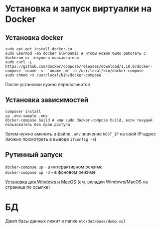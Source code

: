 # Установка и запуск виртуалки на Docker
## Установка docker

```
sudo apt-get install docker.io
sudo usermod -aG docker $(whoami) # чтобы можно было работать с dockerом от текущего пользователя
sudo curl -L https://github.com/docker/compose/releases/download/1.18.0/docker-compose-`uname -s`-`uname -m` -o /usr/local/bin/docker-compose
sudo chmod +x /usr/local/bin/docker-compose
```
После установки нужно перелогинится

## Установка зависимостей
```
composer install
cp .env.sample .env
docker-compose build # или sudo docker-compose build, если текущий пользователь без прав доступа
```  
Затем нужно аменить в файле `.env` значение `HOST_IP` на свой IP-адрес (можно посмотреть в выводе `ifconfig -a`)

## Рутинный запуск
`docker-compose up` - в интерактивном режиме  
`docker-compose up -d` - в фоновом режиме

[Установка для Windows и MacOS](https://docs.docker.com/compose/install/#install-compose) (см. вкладки Windows/MacOS на странице по ссылке)   

# БД
Дамп базы данных лежит в папке `etc/database/dump.sql`